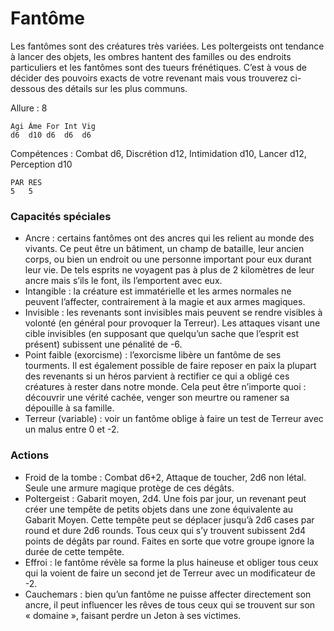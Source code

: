 
# Fantôme
Les fantômes sont des créatures très variées. Les poltergeists ont tendance à lancer des objets, les ombres hantent des familles ou des endroits particuliers et les fantômes sont des tueurs frénétiques. C’est à vous de décider des pouvoirs exacts de votre revenant mais vous trouverez ci-dessous des détails sur les plus communs.

Allure : 8

	Agi	Âme	For	Int	Vig
	d6	d10	d6	d6	d6

Compétences : Combat d6, Discrétion d12, Intimidation d10, Lancer d12, Perception d10

	PAR	RES
	5	5

### Capacités spéciales
- Ancre : certains fantômes ont des ancres qui les relient au monde des vivants. Ce peut être un bâtiment, un champ de bataille, leur ancien corps, ou bien un endroit ou une personne important pour eux durant leur vie. De tels esprits ne voyagent pas à plus de 2 kilomètres de leur ancre mais s’ils le font, ils l’emportent avec eux.
- Intangible : la créature est immatérielle et les armes normales ne peuvent l’affecter, contrairement à la magie et aux armes magiques.
- Invisible : les revenants sont invisibles mais peuvent se rendre visibles à volonté (en général pour provoquer la Terreur). Les attaques visant une cible invisibles (en supposant que quelqu’un sache que l’esprit est présent) subissent une pénalité de -6.
- Point faible (exorcisme) : l’exorcisme libère un fantôme de ses tourments. Il est également possible de faire reposer en paix la plupart des revenants si un héros parvient à rectifier ce qui a obligé ces créatures à rester dans notre monde. Cela peut être n’importe quoi : découvrir une vérité cachée, venger son meurtre ou ramener sa dépouille à sa famille.
- Terreur (variable) : voir un fantôme oblige à faire un test de Terreur avec un malus entre 0 et -2.

### Actions
- Froid de la tombe	: Combat d6+2, Attaque de toucher, 2d6 non létal. Seule une armure magique protège de ces dégâts.
- Poltergeist :	Gabarit moyen, 2d4. Une fois par jour, un revenant peut créer une tempête de petits objets dans une zone équivalente au Gabarit Moyen. Cette tempête peut se déplacer jusqu’à 2d6 cases par round et dure 2d6 rounds. Tous ceux qui s’y trouvent subissent 2d4 points de dégâts par round. Faites en sorte que votre groupe ignore la durée de cette tempête.
- Effroi : le fantôme révèle sa forme la plus haineuse et obliger tous ceux qui la voient de faire un second jet de Terreur avec un modificateur de -2.
- Cauchemars : bien qu’un fantôme ne puisse affecter directement son ancre, il peut influencer les rêves de tous ceux qui se trouvent sur son « domaine », faisant perdre un Jeton à ses victimes.
